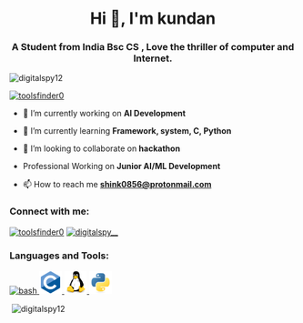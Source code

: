 <h1 align="center">Hi 👋, I'm kundan </h1>
<h3 align="center">A Student from India Bsc CS , Love the thriller of computer and Internet.</h3>

<p align="left"> <img src="https://komarev.com/ghpvc/?username=digitalspy12&label=Profile%20views&color=0e75b6&style=flat" alt="digitalspy12" /> </p>

<p align="left"> <a href="https://twitter.com/toolsfinder0" target="blank"><img src="https://img.shields.io/twitter/follow/toolsfinder0?logo=twitter&style=for-the-badge" alt="toolsfinder0" /></a> </p>

- 🔭 I’m currently working on **AI Development**

- 🌱 I’m currently learning **Framework, system, C, Python**

- 👯 I’m looking to collaborate on **hackathon**
- Professional Working on **Junior AI/ML Development**

- 📫 How to reach me **shink0856@protonmail.com**

<h3 align="left">Connect with me:</h3>
<p align="left">
<a href="https://twitter.com/toolsfinder0" target="blank"><img align="center" src="https://raw.githubusercontent.com/rahuldkjain/github-profile-readme-generator/master/src/images/icons/Social/twitter.svg" alt="toolsfinder0" height="30" width="40" /></a>
<a href="https://instagram.com/digitalspy__" target="blank"><img align="center" src="https://raw.githubusercontent.com/rahuldkjain/github-profile-readme-generator/master/src/images/icons/Social/instagram.svg" alt="digitalspy__" height="30" width="40" /></a>
</p>

<h3 align="left">Languages and Tools:</h3>
<p align="left"> <a href="https://www.gnu.org/software/bash/" target="_blank" rel="noreferrer"> <img src="https://www.vectorlogo.zone/logos/gnu_bash/gnu_bash-icon.svg" alt="bash" width="40" height="40"/> </a> <a href="https://www.cprogramming.com/" target="_blank" rel="noreferrer"> <img src="https://raw.githubusercontent.com/devicons/devicon/master/icons/c/c-original.svg" alt="c" width="40" height="40"/> </a> <a href="https://www.linux.org/" target="_blank" rel="noreferrer"> <img src="https://raw.githubusercontent.com/devicons/devicon/master/icons/linux/linux-original.svg" alt="linux" width="40" height="40"/> </a> <a href="https://www.python.org" target="_blank" rel="noreferrer"> <img src="https://raw.githubusercontent.com/devicons/devicon/master/icons/python/python-original.svg" alt="python" width="40" height="40"/> </a> </p>

<p>&nbsp;<img align="center" src="https://github-readme-stats.vercel.app/api?username=digitalspy12&show_icons=true&locale=en" alt="digitalspy12" /></p>
